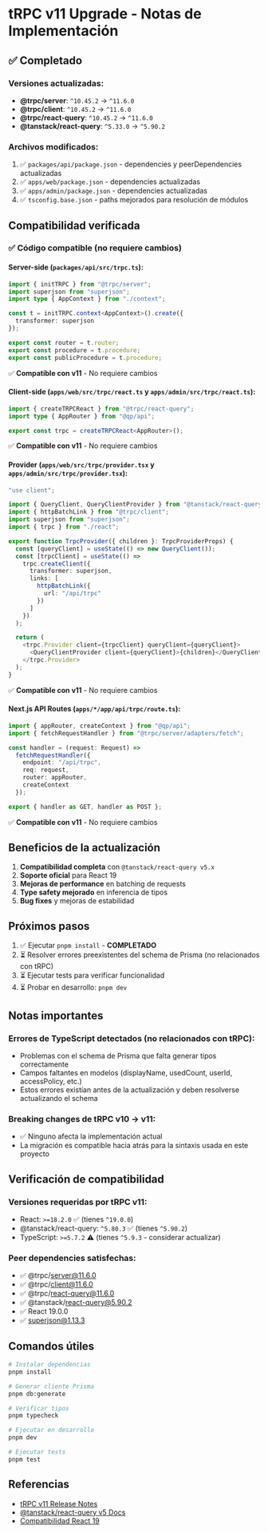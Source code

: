 # tRPC v11 Upgrade - Notas de Implementación

## ✅ Completado

### Versiones actualizadas:
- **@trpc/server**: `^10.45.2` → `^11.6.0`
- **@trpc/client**: `^10.45.2` → `^11.6.0`
- **@trpc/react-query**: `^10.45.2` → `^11.6.0`
- **@tanstack/react-query**: `^5.33.0` → `^5.90.2`

### Archivos modificados:
1. ✅ `packages/api/package.json` - dependencies y peerDependencies actualizadas
2. ✅ `apps/web/package.json` - dependencies actualizadas
3. ✅ `apps/admin/package.json` - dependencies actualizadas
4. ✅ `tsconfig.base.json` - paths mejorados para resolución de módulos

## Compatibilidad verificada

### ✅ Código compatible (no requiere cambios)

#### Server-side (`packages/api/src/trpc.ts`):
```typescript
import { initTRPC } from "@trpc/server";
import superjson from "superjson";
import type { AppContext } from "./context";

const t = initTRPC.context<AppContext>().create({
  transformer: superjson
});

export const router = t.router;
export const procedure = t.procedure;
export const publicProcedure = t.procedure;
```
✅ **Compatible con v11** - No requiere cambios

#### Client-side (`apps/web/src/trpc/react.ts` y `apps/admin/src/trpc/react.ts`):
```typescript
import { createTRPCReact } from "@trpc/react-query";
import type { AppRouter } from "@qp/api";

export const trpc = createTRPCReact<AppRouter>();
```
✅ **Compatible con v11** - No requiere cambios

#### Provider (`apps/web/src/trpc/provider.tsx` y `apps/admin/src/trpc/provider.tsx`):
```typescript
"use client";

import { QueryClient, QueryClientProvider } from "@tanstack/react-query";
import { httpBatchLink } from "@trpc/client";
import superjson from "superjson";
import { trpc } from "./react";

export function TrpcProvider({ children }: TrpcProviderProps) {
  const [queryClient] = useState(() => new QueryClient());
  const [trpcClient] = useState(() =>
    trpc.createClient({
      transformer: superjson,
      links: [
        httpBatchLink({
          url: "/api/trpc"
        })
      ]
    })
  );

  return (
    <trpc.Provider client={trpcClient} queryClient={queryClient}>
      <QueryClientProvider client={queryClient}>{children}</QueryClientProvider>
    </trpc.Provider>
  );
}
```
✅ **Compatible con v11** - No requiere cambios

#### Next.js API Routes (`apps/*/app/api/trpc/route.ts`):
```typescript
import { appRouter, createContext } from "@qp/api";
import { fetchRequestHandler } from "@trpc/server/adapters/fetch";

const handler = (request: Request) =>
  fetchRequestHandler({
    endpoint: "/api/trpc",
    req: request,
    router: appRouter,
    createContext
  });

export { handler as GET, handler as POST };
```
✅ **Compatible con v11** - No requiere cambios

## Beneficios de la actualización

1. **Compatibilidad completa** con `@tanstack/react-query v5.x`
2. **Soporte oficial** para React 19
3. **Mejoras de performance** en batching de requests
4. **Type safety mejorado** en inferencia de tipos
5. **Bug fixes** y mejoras de estabilidad

## Próximos pasos

1. ✅ Ejecutar `pnpm install` - **COMPLETADO**
2. ⏳ Resolver errores preexistentes del schema de Prisma (no relacionados con tRPC)
3. ⏳ Ejecutar tests para verificar funcionalidad
4. ⏳ Probar en desarrollo: `pnpm dev`

## Notas importantes

### Errores de TypeScript detectados (no relacionados con tRPC):
- Problemas con el schema de Prisma que falta generar tipos correctamente
- Campos faltantes en modelos (displayName, usedCount, userId, accessPolicy, etc.)
- Estos errores existían antes de la actualización y deben resolverse actualizando el schema

### Breaking changes de tRPC v10 → v11:
- ✅ Ninguno afecta la implementación actual
- La migración es compatible hacia atrás para la sintaxis usada en este proyecto

## Verificación de compatibilidad

### Versiones requeridas por tRPC v11:
- React: `>=18.2.0` ✅ (tienes `^19.0.0`)
- @tanstack/react-query: `^5.80.3` ✅ (tienes `^5.90.2`)
- TypeScript: `>=5.7.2` ⚠️ (tienes `^5.9.3` - considerar actualizar)

### Peer dependencies satisfechas:
- ✅ @trpc/server@11.6.0
- ✅ @trpc/client@11.6.0
- ✅ @trpc/react-query@11.6.0
- ✅ @tanstack/react-query@5.90.2
- ✅ React 19.0.0
- ✅ superjson@1.13.3

## Comandos útiles

```bash
# Instalar dependencias
pnpm install

# Generar cliente Prisma
pnpm db:generate

# Verificar tipos
pnpm typecheck

# Ejecutar en desarrollo
pnpm dev

# Ejecutar tests
pnpm test
```

## Referencias

- [tRPC v11 Release Notes](https://trpc.io/docs/migrate-from-v10-to-v11)
- [@tanstack/react-query v5 Docs](https://tanstack.com/query/latest/docs/framework/react/overview)
- [Compatibilidad React 19](https://react.dev/blog/2024/12/05/react-19)
